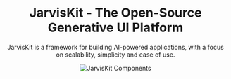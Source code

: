 <h1 align="center">
JarvisKit - The Open-Source Generative UI Platform
</h1>

<p align="center">
JarvisKit is a framework for building AI-powered applications, with a focus on scalability, simplicity and ease of use.
</p>

<!-- JarvisKit Components -->
<div align="center">
  <picture>
    <img alt="JarvisKit Components" src="https://github.com/Jarvis-Kit/.github/blob/main/images/jarviskit-components.jpg?raw=true"/>
    </picture>
</div>







